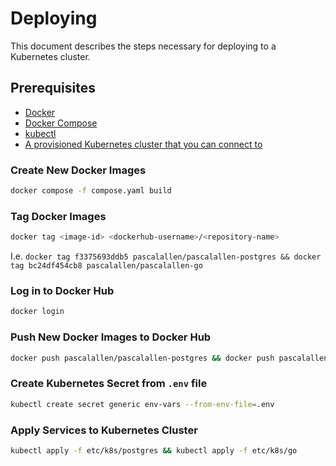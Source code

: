 # Deploying

This document describes the steps necessary for deploying to a Kubernetes cluster.

## Prerequisites

- [Docker](https://www.docker.com/)
- [Docker Compose](https://docs.docker.com/compose/)
- [kubectl](https://kubernetes.io/docs/tasks/tools/#kubectl)
- [A provisioned Kubernetes cluster that you can connect to](https://kubernetes.io/docs/home/#set-up-a-k8s-cluster)

### Create New Docker Images

```bash
docker compose -f compose.yaml build
```

### Tag Docker Images

```bash
docker tag <image-id> <dockerhub-username>/<repository-name>
```

I.e. `docker tag f3375693ddb5 pascalallen/pascalallen-postgres && docker tag bc24df454cb8 pascalallen/pascalallen-go`

### Log in to Docker Hub

```bash
docker login
```

### Push New Docker Images to Docker Hub

```bash
docker push pascalallen/pascalallen-postgres && docker push pascalallen/pascalallen-go
``` 

### Create Kubernetes Secret from `.env` file

```bash
kubectl create secret generic env-vars --from-env-file=.env
```

### Apply Services to Kubernetes Cluster

```bash
kubectl apply -f etc/k8s/postgres && kubectl apply -f etc/k8s/go
```
